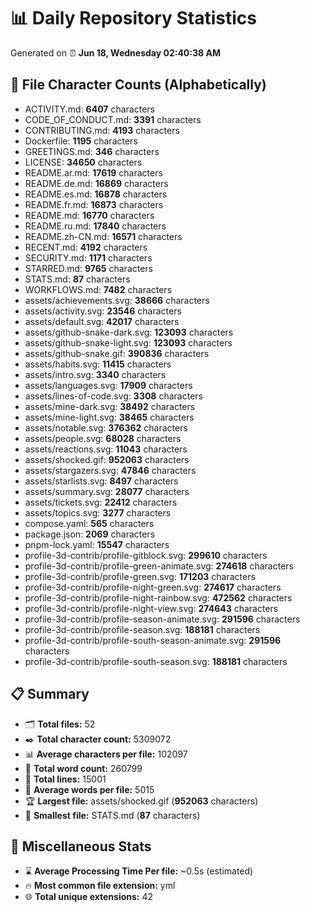 # 📊 Daily Repository Statistics
Generated on ⏰ **Jun 18, Wednesday 02:40:38 AM**

## 📂 File Character Counts (Alphabetically)
- ACTIVITY.md: **6407** characters
- CODE_OF_CONDUCT.md: **3391** characters
- CONTRIBUTING.md: **4193** characters
- Dockerfile: **1195** characters
- GREETINGS.md: **346** characters
- LICENSE: **34650** characters
- README.ar.md: **17619** characters
- README.de.md: **16869** characters
- README.es.md: **16878** characters
- README.fr.md: **16873** characters
- README.md: **16770** characters
- README.ru.md: **17840** characters
- README.zh-CN.md: **16571** characters
- RECENT.md: **4192** characters
- SECURITY.md: **1171** characters
- STARRED.md: **9765** characters
- STATS.md: **87** characters
- WORKFLOWS.md: **7482** characters
- assets/achievements.svg: **38666** characters
- assets/activity.svg: **23546** characters
- assets/default.svg: **42017** characters
- assets/github-snake-dark.svg: **123093** characters
- assets/github-snake-light.svg: **123093** characters
- assets/github-snake.gif: **390836** characters
- assets/habits.svg: **11415** characters
- assets/intro.svg: **3340** characters
- assets/languages.svg: **17909** characters
- assets/lines-of-code.svg: **3308** characters
- assets/mine-dark.svg: **38492** characters
- assets/mine-light.svg: **38465** characters
- assets/notable.svg: **376362** characters
- assets/people.svg: **68028** characters
- assets/reactions.svg: **11043** characters
- assets/shocked.gif: **952063** characters
- assets/stargazers.svg: **47846** characters
- assets/starlists.svg: **8497** characters
- assets/summary.svg: **28077** characters
- assets/tickets.svg: **22412** characters
- assets/topics.svg: **3277** characters
- compose.yaml: **565** characters
- package.json: **2069** characters
- pnpm-lock.yaml: **15547** characters
- profile-3d-contrib/profile-gitblock.svg: **299610** characters
- profile-3d-contrib/profile-green-animate.svg: **274618** characters
- profile-3d-contrib/profile-green.svg: **171203** characters
- profile-3d-contrib/profile-night-green.svg: **274617** characters
- profile-3d-contrib/profile-night-rainbow.svg: **472562** characters
- profile-3d-contrib/profile-night-view.svg: **274643** characters
- profile-3d-contrib/profile-season-animate.svg: **291596** characters
- profile-3d-contrib/profile-season.svg: **188181** characters
- profile-3d-contrib/profile-south-season-animate.svg: **291596** characters
- profile-3d-contrib/profile-south-season.svg: **188181** characters

## 📋 Summary
- 🗂️ **Total files:** 52
- ✒️ **Total character count:** 5309072
- 📊 **Average characters per file:** 102097
- 📝 **Total word count:** 260799
- 🧾 **Total lines:** 15001
- 📐 **Average words per file:** 5015
- 🏆 **Largest file:** assets/shocked.gif (**952063** characters)
- 🥉 **Smallest file:** STATS.md (**87** characters)

## 🌟 Miscellaneous Stats
- ⌛ **Average Processing Time Per file:** ~0.5s (estimated)
- 🔥 **Most common file extension:** yml
- 🌐 **Total unique extensions:** 42
